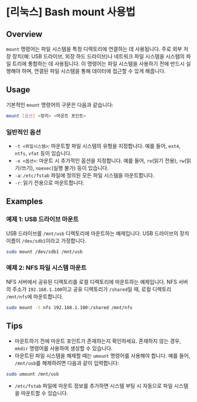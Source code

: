# [리눅스] Bash mount 사용법

## Overview
`mount` 명령어는 파일 시스템을 특정 디렉토리에 연결하는 데 사용됩니다. 주로 외부 저장 장치(예: USB 드라이브, 외장 하드 드라이브)나 네트워크 파일 시스템을 시스템의 파일 트리에 통합하는 데 사용됩니다. 이 명령어는 파일 시스템을 사용하기 전에 반드시 실행해야 하며, 연결된 파일 시스템을 통해 데이터에 접근할 수 있게 해줍니다.

## Usage
기본적인 `mount` 명령어의 구문은 다음과 같습니다:

```bash
mount [옵션] <장치> <마운트 포인트>
```

### 일반적인 옵션
- `-t <파일시스템>`: 마운트할 파일 시스템의 유형을 지정합니다. 예를 들어, `ext4`, `ntfs`, `vfat` 등이 있습니다.
- `-o <옵션>`: 마운트 시 추가적인 옵션을 지정합니다. 예를 들어, `ro`(읽기 전용), `rw`(읽기/쓰기), `noexec`(실행 불가) 등이 있습니다.
- `-a`: `/etc/fstab` 파일에 정의된 모든 파일 시스템을 마운트합니다.
- `-r`: 읽기 전용으로 마운트합니다.

## Examples
### 예제 1: USB 드라이브 마운트
USB 드라이브를 `/mnt/usb` 디렉토리에 마운트하는 예제입니다. USB 드라이브의 장치 이름이 `/dev/sdb1`이라고 가정합니다.

```bash
sudo mount /dev/sdb1 /mnt/usb
```

### 예제 2: NFS 파일 시스템 마운트
NFS 서버에서 공유된 디렉토리를 로컬 디렉토리에 마운트하는 예제입니다. NFS 서버의 주소가 `192.168.1.100`이고 공유 디렉토리가 `/shared`일 때, 로컬 디렉토리 `/mnt/nfs`에 마운트합니다.

```bash
sudo mount -t nfs 192.168.1.100:/shared /mnt/nfs
```

## Tips
- 마운트하기 전에 마운트 포인트가 존재하는지 확인하세요. 존재하지 않는 경우, `mkdir` 명령어를 사용하여 생성할 수 있습니다.
- 마운트된 파일 시스템을 해제할 때는 `umount` 명령어를 사용해야 합니다. 예를 들어, `/mnt/usb`를 해제하려면 다음과 같이 입력합니다:

```bash
sudo umount /mnt/usb
```

- `/etc/fstab` 파일에 마운트 정보를 추가하면 시스템 부팅 시 자동으로 파일 시스템을 마운트할 수 있습니다.